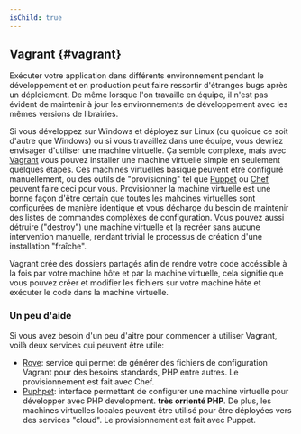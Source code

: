 ```yaml
---
isChild: true
---
```


## Vagrant {#vagrant}

Exécuter votre application dans différents environnement pendant le développement et en production peut faire 
ressortir d'étranges bugs après un déploiement. De même lorsque l'on travaille en équipe, il n'est pas évident de 
maintenir à jour les environnements de développement avec les mêmes versions de librairies. 

Si vous développez sur Windows et déployez sur Linux (ou quoique ce soit d'autre que Windows) ou si vous travaillez
dans une équipe, vous devriez envisager d'utiliser une machine virtuelle. Ça semble complèxe, mais avec [Vagrant][vagrant] 
vous pouvez installer une machine virtuelle simple en seulement quelques étapes. Ces machines virtuelles basique 
peuvent être configuré manuellement, ou des outils de "provisioning" tel que [Puppet][puppet] ou [Chef][chef] peuvent
faire ceci pour vous. Provisionner la machine virtuelle est une bonne façon d'être certain que toutes les mahcines 
virtuelles sont configurées de manière identique et vous décharge du besoin de maintenir des listes de commandes complèxes
de configuration. Vous pouvez aussi détruire ("destroy") une machine virtuelle et la recréer sans aucune intervention manuelle, rendant trivial le processus de création d'une installation "fraîche".

Vagrant crée des dossiers partagés afin de rendre votre code accéssible à la fois par votre machine hôte et par la machine 
virtuelle, cela signifie que vous pouvez créer et modifier les fichiers sur votre machine hôte et exécuter le code dans la 
machine virtuelle.

### Un peu d'aide

Si vous avez besoin d'un peu d'aitre pour commencer à utiliser Vagrant, voilà deux services qui peuvent être utile:

- [Rove][rove]: service qui permet de générer des fichiers de configuration Vagrant pour des besoins standards, PHP entre autres. Le
  provisionnement est fait avec Chef.
- [Puphpet][puphpet]: interface permettant de configurer une machine virtuelle pour développer avec PHP development. **très orrienté PHP**. De plus, les machines virtuelles locales peuvent être utilisé pour être déployées vers des services "cloud". Le provisionnement est fait avec Puppet.

[vagrant]: http://vagrantup.com/
[puppet]: http://www.puppetlabs.com/
[chef]: http://www.opscode.com/
[rove]: http://rove.io/
[puphpet]: https://puphpet.com/
